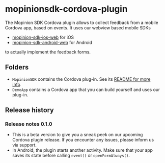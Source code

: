 # mopinionsdk-cordova-plugin
The Mopinion SDK Cordova plugin allows to collect feedback from a mobile Cordova app, based on events.
It uses our webview based mobile SDKs 

* [mopinion-sdk-ios-web](https://github.com/mopinion/mopinion-sdk-ios-web) for iOS
* [mopinion-sdk-android-web](https://github.com/mopinion/mopinion-sdk-ios-web) for Android

to actually implement the feedback forms.

## Folders
* `MopinionSDK` contains the Cordova plug-in. See its [README for more info](https://github.com/mopinion/mopinionsdk-cordova-plugin/blob/main/MopinionSDK/README.md).
* `DemoApp` contains a Cordova app that you can build yourself and uses our plug-in.

## Release history

### Release notes 0.1.0
* This is a beta version to give you a sneak peek on our upcoming Cordova plugin release. If you encounter any issues, please inform us via support.
* In Android, the plugin starts another activity. Make sure that your app saves its state before calling `event()` or `openFormAlways()`. 
